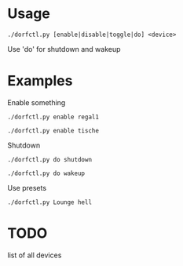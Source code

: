 # Usage

`./dorfctl.py [enable|disable|toggle|do] <device>`

Use 'do' for shutdown and wakeup


# Examples
Enable something

`./dorfctl.py enable regal1`

`./dorfctl.py enable tische`

Shutdown

`./dorfctl.py do shutdown`

`./dorfctl.py do wakeup`

Use presets

`./dorfctl.py Lounge hell`

# TODO
list of all devices
